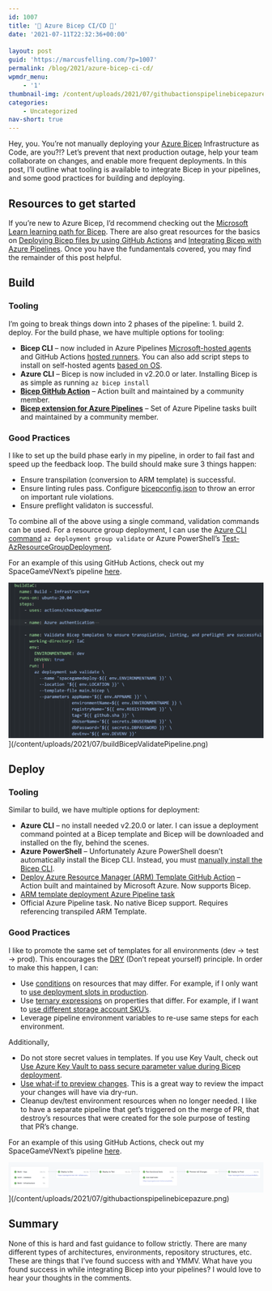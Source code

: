```yaml
---
id: 1007
title: '💪 Azure Bicep CI/CD 🚀'
date: '2021-07-11T22:32:36+00:00'

layout: post
guid: 'https://marcusfelling.com/?p=1007'
permalink: /blog/2021/azure-bicep-ci-cd/
wpmdr_menu:
    - '1'
thumbnail-img: /content/uploads/2021/07/githubactionspipelinebicepazure.png
categories:
    - Uncategorized
nav-short: true
---
```



Hey, you. You’re not manually deploying your [Azure Bicep](https://docs.microsoft.com/en-us/azure/azure-resource-manager/bicep/overview) Infrastructure as Code, are you?!? Let’s prevent that next production outage, help your team collaborate on changes, and enable more frequent deployments. In this post, I’ll outline what tooling is available to integrate Bicep in your pipelines, and some good practices for building and deploying.

## Resources to get started

If you’re new to Azure Bicep, I’d recommend checking out the [Microsoft Learn learning path for Bicep](https://docs.microsoft.com/en-us/learn/paths/bicep-deploy/). There are also great resources for the basics on [Deploying Bicep files by using GitHub Actions](https://docs.microsoft.com/en-us/azure/azure-resource-manager/bicep/deploy-github-actions) and [Integrating Bicep with Azure Pipelines](https://docs.microsoft.com/en-us/azure/azure-resource-manager/bicep/add-template-to-azure-pipelines). Once you have the fundamentals covered, you may find the remainder of this post helpful.

## Build 

### Tooling

I’m going to break things down into 2 phases of the pipeline: 1. build 2. deploy. For the build phase, we have multiple options for tooling:

- **Bicep CLI** – now included in Azure Pipelines [Microsoft-hosted agents](https://docs.microsoft.com/en-us/azure/devops/pipelines/agents/hosted?view=azure-devops&tabs=yaml) and GitHub Actions [hosted runners](https://docs.github.com/en/actions/using-github-hosted-runners/about-github-hosted-runners). You can also add script steps to install on self-hosted agents [based on OS](https://docs.microsoft.com/en-us/azure/azure-resource-manager/bicep/install#install-manually).
- **Azure CLI** – Bicep is now included in v2.20.0 or later. Installing Bicep is as simple as running `az bicep install`
- [**Bicep GitHub Action**](https://github.com/marketplace/actions/bicep-build) – Action built and maintained by a community member.
- [**Bicep extension for Azure Pipelines**](https://marketplace.visualstudio.com/items?itemName=piraces.bicep-tasks) – Set of Azure Pipeline tasks built and maintained by a community member.

### Good Practices

I like to set up the build phase early in my pipeline, in order to fail fast and speed up the feedback loop. The build should make sure 3 things happen:

- Ensure transpilation (conversion to ARM template) is successful.
- Ensure linting rules pass. Configure [bicepconfig.json](https://docs.microsoft.com/en-us/azure/azure-resource-manager/bicep/linter#customize-linter) to throw an error on important rule violations.
- Ensure preflight validaton is successful.

To combine all of the above using a single command, validation commands can be used. For a resource group deployment, I can use the [Azure CLI command](https://docs.microsoft.com/cli/azure/deployment/group?view=azure-cli-latest#az_deployment_group_validate) `az deployment group validate` or Azure PowerShell’s [Test-AzResourceGroupDeployment](https://docs.microsoft.com/en-us/powershell/module/az.resources/test-azresourcegroupdeployment).

For an example of this using GitHub Actions, check out my SpaceGameVNext’s pipeline [here](https://github.com/MarcusFelling/demo-space-game-vnext/blob/12b081894b10b581bdfeaedfce69a0f5165891b3/.github/workflows/pipeline.yml#L83).

![](/content/uploads/2021/07/buildBicepValidatePipeline-1024x623.png)](/content/uploads/2021/07/buildBicepValidatePipeline.png)

## Deploy

### Tooling

Similar to build, we have multiple options for deployment:

- **Azure CLI** – no install needed v2.20.0 or later. I can issue a deployment command pointed at a Bicep template and Bicep will be downloaded and installed on the fly, behind the scenes.
- **Azure PowerShell** – Unfortunately Azure PowerShell doesn’t automatically install the Bicep CLI. Instead, you must [manually install the Bicep CLI](https://docs.microsoft.com/en-us/azure/azure-resource-manager/bicep/install#install-manually).
- [Deploy Azure Resource Manager (ARM) Template GitHub Action](https://github.com/marketplace/actions/deploy-azure-resource-manager-arm-template) – Action built and maintained by Microsoft Azure. Now supports Bicep.
- [ARM template deployment Azure Pipeline task](https://github.com/microsoft/azure-pipelines-tasks/tree/master/Tasks/AzureResourceManagerTemplateDeploymentV3) 
- Official Azure Pipeline task. No native Bicep support. Requires referencing transpiled ARM Template.

### Good Practices

I like to promote the same set of templates for all environments (dev -> test -> prod). This encourages the [DRY](https://en.wikipedia.org/wiki/Don%27t_repeat_yourself) (Don’t repeat yourself) principle. In order to make this happen, I can:

- Use [conditions](https://docs.microsoft.com/en-us/azure/azure-resource-manager/bicep/conditional-resource-deployment) on resources that may differ. For example, if I only want to [use deployment slots in production](https://github.com/MarcusFelling/Demo.SpaceGamevNext/blob/12b081894b10b581bdfeaedfce69a0f5165891b3/IaC/webapp.bicep#L96).
- Use [ternary expressions](https://docs.microsoft.com/en-us/azure/azure-resource-manager/bicep/operators-logical) on properties that differ. For example, if I want to [use different storage account SKU’s](https://github.com/Azure/bicep/blob/main/docs/tutorial/03-using-expressions.md#using-the-ternary-operator).
- Leverage pipeline environment variables to re-use same steps for each environment.

Additionally,

- Do not store secret values in templates. If you use Key Vault, check out [Use Azure Key Vault to pass secure parameter value during Bicep deployment](https://docs.microsoft.com/en-us/azure/azure-resource-manager/bicep/key-vault-parameter?tabs=azure-cli).
- [Use what-if to preview changes](https://docs.microsoft.com/en-us/learn/modules/arm-template-whatif/). This is a great way to review the impact your changes will have via dry-run.
- Cleanup dev/test environment resources when no longer needed. I like to have a separate pipeline that get’s triggered on the merge of PR, that destroy’s resources that were created for the sole purpose of testing that PR’s change.

For an example of this using GitHub Actions, check out my SpaceGameVNext’s pipeline [here](https://github.com/MarcusFelling/demo-space-game-vnext/blob/main/.github/workflows/pipeline.yml).

![](/content/uploads/2021/07/githubactionspipelinebicepazure-1024x123.png)](/content/uploads/2021/07/githubactionspipelinebicepazure.png)

## Summary

None of this is hard and fast guidance to follow strictly. There are many different types of architectures, environments, repository structures, etc. These are things that I’ve found success with and YMMV. What have you found success in while integrating Bicep into your pipelines? I would love to hear your thoughts in the comments.